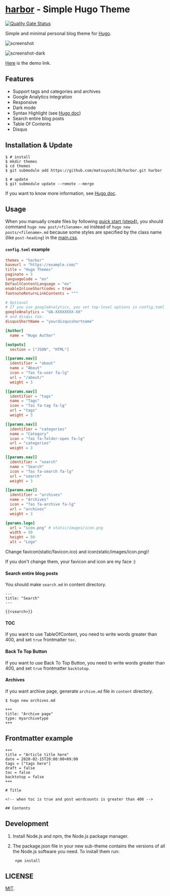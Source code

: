 # [harbor](https://themes.gohugo.io/harbor/) - Simple Hugo Theme

[![Quality Gate Status](https://sonarcloud.io/api/project_badges/measure?project=matsuyoshi30_harbor&metric=alert_status)](https://sonarcloud.io/dashboard?id=matsuyoshi30_harbor)

Simple and minimal personal blog theme for [Hugo](https://gohugo.io/).

![screenshot](https://user-images.githubusercontent.com/16238709/77252732-3698c880-6c99-11ea-9def-15a5f9b918bc.png)

![screenshot-dark](https://user-images.githubusercontent.com/16238709/77252745-529c6a00-6c99-11ea-95f6-2df83dfff35e.png)

[Here](https://themes.gohugo.io/theme/harbor/) is the demo link.

## Features

- Support tags and categories and archives
- Google Analytics integration
- Responsive
- Dark mode
- Syntax Highlight (see [Hugo doc](https://gohugo.io/content-management/syntax-highlighting/))
- Search entire blog posts
- Table Of Contents
- Disqus

## Installation & Update

```
$ # install
$ mkdir themes
$ cd themes
$ git submodule add https://github.com/matsuyoshi30/harbor.git harbor

$ # update
$ git submodule update --remote --merge
```

If you want to know more information, see [Hugo doc](https://gohugo.io/themes/installing/).

## Usage

When you manually create files by following [quick start (step4)](https://gohugo.io/getting-started/quick-start/#step-4-add-some-content), you should command `hugo new post/<filename>.md` instead of `hugo new posts/<filename>.md` because some styles are specified by the class name (like `post-heading`) in the [main.css](./static/css/main.css).

#### `config.toml` example

```toml
themes = "harbor"
baseurl = "https://example.com/"
title = "Hugo Themes"
paginate = 3
languageCode = "en"
DefaultContentLanguage = "en"
enableInlineShortcodes = true
footnoteReturnLinkContents = "^"

# Optional
# If you use googleAnalytics, you set top-level options in config.toml to the beginning of the config file like other top-level options.
googleAnalytics = "UA-XXXXXXXX-XX" 
# and disqus too.
disqusShortName = "yourdisqusshortname"

[Author]
  name = "Hugo Author"

[outputs]
  section = ["JSON", "HTML"]

[[params.nav]]
  identifier = "about"
  name = "About"
  icon = "fas fa-user fa-lg"
  url = "/about/"
  weight = 3

[[params.nav]]
  identifier = "tags"
  name = "Tags"
  icon = "fas fa-tag fa-lg"
  url = "tags"
  weight = 3

[[params.nav]]
  identifier = "categories"
  name = "Category"
  icon = "fas fa-folder-open fa-lg"
  url = "categories"
  weight = 3

[[params.nav]]
  identifier = "search"
  name = "Search"
  icon = "fas fa-search fa-lg"
  url = "search"
  weight = 3

[[params.nav]]
  identifier = "archives"
  name = "Archives"
  icon = "fas fa-archive fa-lg"
  url = "archives"
  weight = 3

[params.logo]
  url = "icon.png" # static/images/icon.png
  width = 50
  height = 50
  alt = "Logo"
```

Change favicon(static/favicon.ico) and icon(static/images/icon.png)!

If you don't change them, your favicon and icon are my face :)

#### Search entire blog posts

You should make ```search.md``` in content directory.

```
---
title: "Search"
---

{{<search>}}
```

#### TOC

If you want to use TableOfContent, you need to write words greater than 400, and set `true` frontmatter `toc`.

#### Back To Top Button

If you want to use Back To Top Button, you need to write words greater than 400, and set `true` frontmatter `backtotop`.

#### Archives

If you want archive page, generate `archive.md` file in `content` directory.

```
$ hugo new archives.md
```

```
+++
title: "Archive page"
type: myarchivetype
+++
```

## Frontmatter example

```
+++
title = "Article title here"
date = 2020-02-15T20:00:00+09:00
tags = ["tags here"]
draft = false
toc = false
backtotop = false
+++

# Title

<!-- when toc is true and post wordcounts is greater than 400 -->

## Contents
```

## Development

1. Install Node.js and npm, the Node.js package manager.

2. The package.json file in your new sub-theme contains the versions of all the Node.js software you need. 
  To install them run:

        npm install

## LICENSE

[MIT](./LICENSE).
